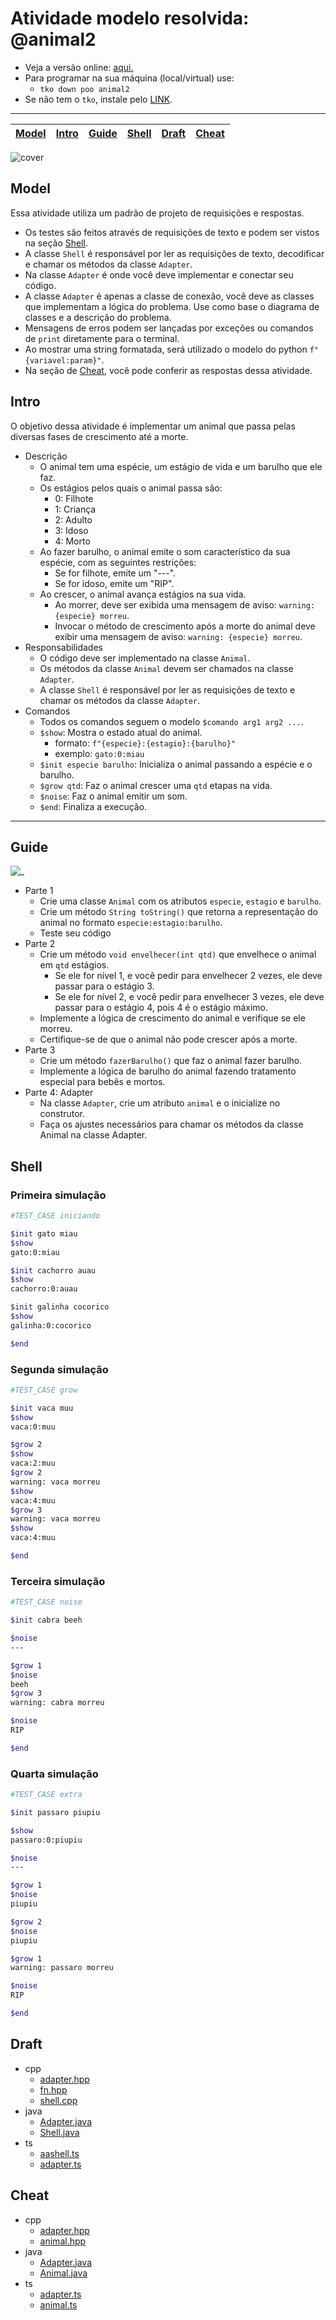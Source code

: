 # Atividade modelo resolvida: @animal2

- Veja a versão online: [aqui.](https://github.com/qxcodepoo/arcade/blob/master/base/animal2/Readme.md)
- Para programar na sua máquina (local/virtual) use:
  - `tko down poo animal2`
- Se não tem o `tko`, instale pelo [LINK](https://github.com/senapk/tko#tko).

---

<!-- toch -->
[Model](#model) | [Intro](#intro) | [Guide](#guide) | [Shell](#shell) | [Draft](#draft) | [Cheat](#cheat)
-- | -- | -- | -- | -- | --
<!-- toch -->

![cover](https://raw.githubusercontent.com/qxcodepoo/arcade/master/base/animal2/cover.jpg)

## Model

Essa atividade utiliza um padrão de projeto de requisições e respostas.

- Os testes são feitos através de requisições de texto e podem ser vistos na seção [Shell](#shell).
- A classe `Shell` é responsável por ler as requisições de texto, decodificar e chamar os métodos da classe `Adapter`.
- Na classe `Adapter` é onde você deve implementar e conectar seu código.
- A classe `Adapter` é apenas a classe de conexão, você deve as classes que implementam a lógica do problema. Use como base o diagrama de classes e a descrição do problema.
- Mensagens de erros podem ser lançadas por exceções ou comandos de `print` diretamente para o terminal.
- Ao mostrar uma string formatada, será utilizado o modelo do python `f"{variavel:param}"`.
- Na seção de [Cheat](#cheat), você pode conferir as respostas dessa atividade.

## Intro

O objetivo dessa atividade é implementar um animal que passa pelas diversas fases de crescimento até a morte.

- Descrição
  - O animal tem uma espécie, um estágio de vida e um barulho que ele faz.
  - Os estágios pelos quais o animal passa são:
    - 0: Filhote
    - 1: Criança
    - 2: Adulto
    - 3: Idoso
    - 4: Morto
  - Ao fazer barulho, o animal emite o som característico da sua espécie, com as seguintes restrições:
    - Se for filhote, emite um "---".
    - Se for idoso, emite um "RIP".
  - Ao crescer, o animal avança estágios na sua vida.
    - Ao morrer, deve ser exibida uma mensagem de aviso: `warning: {especie} morreu`.
    - Invocar o método de crescimento após a morte do animal deve exibir uma mensagem de aviso: `warning: {especie} morreu`.
- Responsabilidades
  - O código deve ser implementado na classe `Animal`.
  - Os métodos da classe `Animal` devem ser chamados na classe `Adapter`.
  - A classe `Shell` é responsável por ler as requisições de texto e chamar os métodos da classe `Adapter`.
- Comandos
  - Todos os comandos seguem o modelo `$comando arg1 arg2 ...`.
  - `$show`: Mostra o estado atual do animal.
    - formato: `f"{especie}:{estagio}:{barulho}"`
    - exemplo: `gato:0:miau`
  - `$init especie barulho`: Inicializa o animal passando a espécie e o barulho.
  - `$grow qtd`: Faz o animal crescer uma `qtd` etapas na vida.
  - `$noise`: Faz o animal emitir um som.
  - `$end`: Finaliza a execução.

***

## Guide

![_](https://raw.githubusercontent.com/qxcodepoo/arcade/master/base/animal2/diagrama.png)

- Parte 1
  - Crie uma classe `Animal` com os atributos `especie`, `estagio` e `barulho`.
  - Crie um método `String toString()` que retorna a representação do animal no formato `especie:estagio:barulho`.
  - Teste seu código
- Parte 2
  - Crie um método `void envelhecer(int qtd)` que envelhece o animal em `qtd` estágios.
    - Se ele for nível 1, e você pedir para envelhecer 2 vezes, ele deve passar para o estágio 3.
    - Se ele for nível 2, e você pedir para envelhecer 3 vezes, ele deve passar para o estágio 4, pois 4 é o estágio máximo.
  - Implemente a lógica de crescimento do animal e verifique se ele morreu.
  - Certifique-se de que o animal não pode crescer após a morte.
- Parte 3
  - Crie um método `fazerBarulho()` que faz o animal fazer barulho.
  - Implemente a lógica de barulho do animal fazendo tratamento especial para bebês e mortos.
- Parte 4: Adapter
  - Na classe `Adapter`, crie um atributo `animal` e o inicialize no construtor.
  - Faça os ajustes necessários para chamar os métodos da classe Animal na classe Adapter.

## Shell

### Primeira simulação

```bash
#TEST_CASE iniciando

$init gato miau
$show
gato:0:miau

$init cachorro auau
$show
cachorro:0:auau

$init galinha cocorico
$show
galinha:0:cocorico

$end
```

### Segunda simulação

```bash
#TEST_CASE grow

$init vaca muu
$show
vaca:0:muu

$grow 2
$show
vaca:2:muu
$grow 2
warning: vaca morreu
$show
vaca:4:muu
$grow 3
warning: vaca morreu
$show
vaca:4:muu

$end
```

### Terceira simulação

```bash
#TEST_CASE noise

$init cabra beeh

$noise
---

$grow 1
$noise
beeh
$grow 3
warning: cabra morreu

$noise
RIP

$end
```

### Quarta simulação

```bash
#TEST_CASE extra

$init passaro piupiu

$show
passaro:0:piupiu

$noise
---

$grow 1
$noise
piupiu

$grow 2
$noise
piupiu

$grow 1
warning: passaro morreu

$noise
RIP

$end
```

## Draft

<!-- links .cache/draft -->
- cpp
  - [adapter.hpp](https://github.com/qxcodepoo/arcade/blob/master/base/animal2/.cache/draft/cpp/adapter.hpp)
  - [fn.hpp](https://github.com/qxcodepoo/arcade/blob/master/base/animal2/.cache/draft/cpp/fn.hpp)
  - [shell.cpp](https://github.com/qxcodepoo/arcade/blob/master/base/animal2/.cache/draft/cpp/shell.cpp)
- java
  - [Adapter.java](https://github.com/qxcodepoo/arcade/blob/master/base/animal2/.cache/draft/java/Adapter.java)
  - [Shell.java](https://github.com/qxcodepoo/arcade/blob/master/base/animal2/.cache/draft/java/Shell.java)
- ts
  - [aashell.ts](https://github.com/qxcodepoo/arcade/blob/master/base/animal2/.cache/draft/ts/aashell.ts)
  - [adapter.ts](https://github.com/qxcodepoo/arcade/blob/master/base/animal2/.cache/draft/ts/adapter.ts)
<!-- links -->

## Cheat

<!-- links .cache/cheat -->
- cpp
  - [adapter.hpp](https://github.com/qxcodepoo/arcade/blob/master/base/animal2/.cache/cheat/cpp/adapter.hpp)
  - [animal.hpp](https://github.com/qxcodepoo/arcade/blob/master/base/animal2/.cache/cheat/cpp/animal.hpp)
- java
  - [Adapter.java](https://github.com/qxcodepoo/arcade/blob/master/base/animal2/.cache/cheat/java/Adapter.java)
  - [Animal.java](https://github.com/qxcodepoo/arcade/blob/master/base/animal2/.cache/cheat/java/Animal.java)
- ts
  - [adapter.ts](https://github.com/qxcodepoo/arcade/blob/master/base/animal2/.cache/cheat/ts/adapter.ts)
  - [animal.ts](https://github.com/qxcodepoo/arcade/blob/master/base/animal2/.cache/cheat/ts/animal.ts)
<!-- links -->
